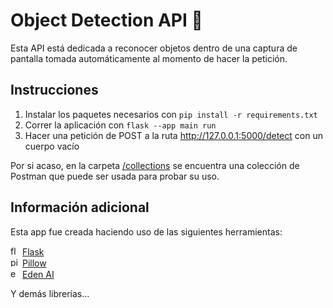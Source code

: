 # Object Detection API 🍎
Esta API está dedicada a reconocer objetos dentro de una captura de pantalla tomada automáticamente al momento de hacer la petición.

## Instrucciones 
1. Instalar los paquetes necesarios con `pip install -r requirements.txt` 
2. Correr la aplicación con `flask --app main run`
3. Hacer una petición de POST a la ruta <http://127.0.0.1:5000/detect> con un cuerpo vacío

Por si acaso, en la carpeta [/collections](https://github.com/2024-10-VR-Thesis/Object-Detection-API/tree/main/collections) se encuentra una colección de Postman que puede ser usada para probar su uso.

## Información adicional

Esta app fue creada haciendo uso de las siguientes herramientas:

<img alt="flask logo" height="15" src="https://static-00.iconduck.com/assets.00/flask-icon-2048x1826-nxzeqh6a.png">  [Flask](https://flask.palletsprojects.com/en/3.0.x/) <br>
<img alt="pillow logo" height="15" src="https://python-pillow.org/assets/images/pillow-logo-248x250.png"> [Pillow](https://pypi.org/project/pillow/) <br>
<img alt="eden ai logo" height="15" src="https://media.dev.to/cdn-cgi/image/width=320,height=320,fit=cover,gravity=auto,format=auto/https%3A%2F%2Fdev-to-uploads.s3.amazonaws.com%2Fuploads%2Fuser%2Fprofile_image%2F858514%2Fe693aabe-1ba7-4dcd-8391-16f4f1b27f1e.png"> [Eden AI](https://www.edenai.co/) <br>

Y demás librerías...
